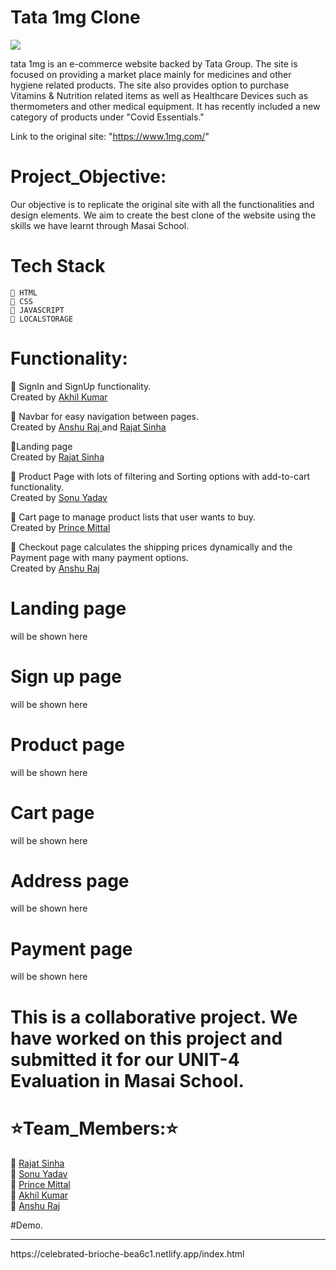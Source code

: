 # Tata 1mg Clone
<img src="https://assets.1mg.com/pwa-app/production/2.0.0/static/images/site-icons/1mg-logo-large.png">

tata 1mg is an e-commerce website backed by Tata Group. The site is focused on providing a market place mainly for medicines and other hygiene related products. The site also provides option to purchase Vitamins & Nutrition related items as well as Healthcare Devices such as thermometers and other medical equipment. It has recently included a new category of products under "Covid Essentials."

Link to the original site: "https://www.1mg.com/"


# Project_Objective:

Our objective is to replicate the original site with all the functionalities and design elements. We aim to create the best clone of the website using the skills we have learnt through Masai School.

 # Tech Stack
    🔘 HTML
    🔘 CSS
    🔘 JAVASCRIPT
    🔘 LOCALSTORAGE
    
    
# Functionality:
  🔘 SignIn and SignUp functionality. <br>
         <span> Created by  <a href = "https://github.com/Akhil0425" > Akhil Kumar </a> </span><br>
         
  🔘 Navbar for easy navigation between pages.<br>
     <span> Created by  <a href = "https://github.com/Mr-raaz/" > Anshu Raj </a> and <a href = "https://github.com/Rajatsinha05" > Rajat Sinha </a>             </span><br>
        
  🔘Landing page <br>
         <span> Created by <a href = "https://github.com/Rajatsinha05" > Rajat Sinha </a>  </span><br>
  
  🔘 Product Page with lots of filtering and Sorting options  with add-to-cart functionality.<br>
    <span> Created by  <a href = "https://github.com/sonukryadav" > Sonu Yadav </a>  </span><br>
 
  🔘 Cart page to manage product lists that user wants to buy.<br>
  <span> Created by  <a href = "https://github.com/PrinceMittal1" > Prince Mittal </a>  </span><br>
     
  🔘 Checkout page calculates the shipping prices dynamically and the Payment page with many payment options.<br>
  Created by <a href = "https://github.com/Mr-raaz/" > Anshu Raj </a> <br>
  

  
  
  # Landing page
  will be shown here
  
  # Sign up page
  will be shown here
  
  # Product page
  will be shown here
  
  # Cart page
  will be shown here
  
  # Address page
  will be shown here
  
  # Payment page
  will be shown here
 


    
    
# This is a collaborative project. We have worked on this project and submitted it for our UNIT-4 Evaluation in Masai School. 
  
 # ⭐Team_Members:⭐
  🔘 <a href = "https://github.com/Rajatsinha05" > Rajat Sinha </a> <br>
  🔘 <a href = "https://github.com/sonukryadav" > Sonu Yadav </a> <br>
  🔘 <a href = "https://github.com/PrinceMittal1" > Prince Mittal </a> <br>
  🔘 <a href = "https://github.com/Akhil0425" > Akhil Kumar </a> <br>
  🔘 <a href = "https://github.com/Mr-raaz/" > Anshu Raj </a>



  #Demo. <br>
 <hr>
https://celebrated-brioche-bea6c1.netlify.app/index.html
